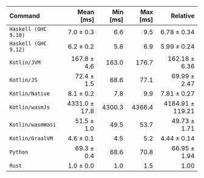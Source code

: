 | Command | Mean [ms] | Min [ms] | Max [ms] | Relative |
|:---|---:|---:|---:|---:|
| `Haskell (GHC 9.10)` | 7.0 ± 0.3 | 6.6 | 9.5 | 6.78 ± 0.34 |
| `Haskell (GHC 9.12)` | 6.2 ± 0.2 | 5.8 | 6.9 | 5.99 ± 0.24 |
| `Kotlin/JVM` | 167.8 ± 4.6 | 163.0 | 176.7 | 162.18 ± 6.36 |
| `Kotlin/JS` | 72.4 ± 1.5 | 68.6 | 77.1 | 69.99 ± 2.47 |
| `Kotlin/Native` | 8.1 ± 0.2 | 7.8 | 9.9 | 7.81 ± 0.27 |
| `Kotlin/wasmJs` | 4331.0 ± 17.8 | 4300.3 | 4366.4 | 4184.91 ± 119.21 |
| `Kotlin/wasmWasi` | 51.5 ± 1.0 | 49.5 | 53.7 | 49.73 ± 1.71 |
| `Kotlin/GraalVM` | 4.6 ± 0.1 | 4.5 | 5.2 | 4.44 ± 0.14 |
| `Python` | 69.3 ± 0.4 | 68.6 | 70.8 | 66.95 ± 1.94 |
| `Rust` | 1.0 ± 0.0 | 1.0 | 1.5 | 1.00 |
